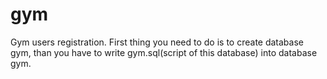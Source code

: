 # gym
Gym users registration.
First thing you need to do is to create database gym, than you have to write gym.sql(script of this database) into database gym.
